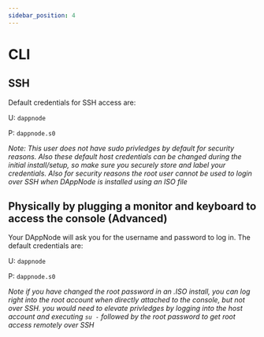 ```yaml
---
sidebar_position: 4
---
```


# CLI

## SSH

Default credentials for SSH access are:

U: `dappnode`

P: `dappnode.s0`

*Note: This user does not have sudo privledges by default for security reasons.  Also these default host credentials can be changed during the initial install/setup, so make sure you securely store and label your credentials.
Also for security reasons the root user cannot be used to login over SSH when DAppNode is installed using an ISO file*

## Physically by plugging a monitor and keyboard to access the console (Advanced)

Your DAppNode will ask you for the username and password to log in. The default credentials are:

U: `dappnode`

P: `dappnode.s0`

*Note if you have changed the root password in an .ISO install, you can log right into the root account when directly attached to the console, but not over SSH. you would need to elevate privledges by logging into the host account and executing `su -` followed by the root password to get root access remotely over SSH*
